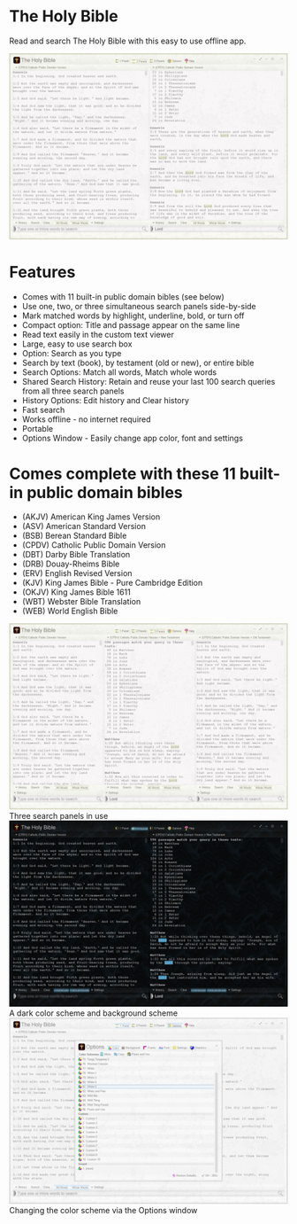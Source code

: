 # The Holy Bible
Read and search The Holy Bible with this easy to use offline app.

<img src="theholybible-screenshot.jpg">

# Features
* Comes with 11 built-in public domain bibles (see below)
* Use one, two, or three simultaneous search panels side-by-side
* Mark matched words by highlight, underline, bold, or turn off
* Compact option: Title and passage appear on the same line
* Read text easily in the custom text viewer
* Large, easy to use search box
* Option: Search as you type
* Search by text (book), by testament (old or new), or entire bible
* Search Options: Match all words, Match whole words
* Shared Search History: Retain and reuse your last 100 search queries from all three search panels
* History Options: Edit history and Clear history
* Fast search
* Works offline - no internet required
* Portable
* Options Window - Easily change app color, font and settings

# Comes complete with these 11 built-in public domain bibles
* (AKJV) American King James Version
* (ASV) American Standard Version
* (BSB) Berean Standard Bible
* (CPDV) Catholic Public Domain Version
* (DBT) Darby Bible Translation
* (DRB) Douay-Rheims Bible
* (ERV) English Revised Version
* (KJV) King James Bible - Pure Cambridge Edition
* (OKJV) King James Bible 1611
* (WBT) Webster Bible Translation
* (WEB) World English Bible

<img src="theholybible-screenshot2.jpg">
Three search panels in use


<img src="theholybible-screenshot3.jpg">
A dark color scheme and background scheme


<img src="theholybible-screenshot4.jpg">
Changing the color scheme via the Options window
